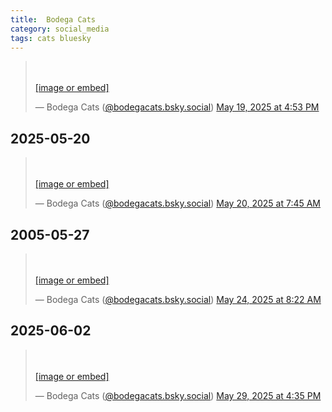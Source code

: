 ```yaml
---
title:  Bodega Cats
category: social_media
tags: cats bluesky
---
```


<blockquote class="bluesky-embed" data-bluesky-uri="at://did:plc:qhfo22pezo44fa3243z2h4ny/app.bsky.feed.post/3lpkhd7bgwc2g" data-bluesky-cid="bafyreibo44oyymual37zzw6led5iapqwsez34rtnx57mgysy2pg5je3kkm" data-bluesky-embed-color-mode="dark"><p lang="en"><br><br><a href="https://bsky.app/profile/did:plc:qhfo22pezo44fa3243z2h4ny/post/3lpkhd7bgwc2g?ref_src=embed">[image or embed]</a></p>&mdash; Bodega Cats (<a href="https://bsky.app/profile/did:plc:qhfo22pezo44fa3243z2h4ny?ref_src=embed">@bodegacats.bsky.social</a>) <a href="https://bsky.app/profile/did:plc:qhfo22pezo44fa3243z2h4ny/post/3lpkhd7bgwc2g?ref_src=embed">May 19, 2025 at 4:53 PM</a></blockquote><script async src="https://embed.bsky.app/static/embed.js" charset="utf-8"></script>

## 2025-05-20
<blockquote class="bluesky-embed" data-bluesky-uri="at://did:plc:qhfo22pezo44fa3243z2h4ny/app.bsky.feed.post/3lplz6b4pek27" data-bluesky-cid="bafyreid3ukcigrbzlipsndk2nji3hwchuvza4jhna2wzxbg3i5cplna4ii" data-bluesky-embed-color-mode="system"><p lang="en"><br><br><a href="https://bsky.app/profile/did:plc:qhfo22pezo44fa3243z2h4ny/post/3lplz6b4pek27?ref_src=embed">[image or embed]</a></p>&mdash; Bodega Cats (<a href="https://bsky.app/profile/did:plc:qhfo22pezo44fa3243z2h4ny?ref_src=embed">@bodegacats.bsky.social</a>) <a href="https://bsky.app/profile/did:plc:qhfo22pezo44fa3243z2h4ny/post/3lplz6b4pek27?ref_src=embed">May 20, 2025 at 7:45 AM</a></blockquote><script async src="https://embed.bsky.app/static/embed.js" charset="utf-8"></script>

## 2005-05-27
<blockquote class="bluesky-embed" data-bluesky-uri="at://did:plc:qhfo22pezo44fa3243z2h4ny/app.bsky.feed.post/3lpw53yeras2t" data-bluesky-cid="bafyreiban5owkrsjq6hukr5anj2owrv6dntwedy5lzm7whfqqdpqlwxzsi" data-bluesky-embed-color-mode="system"><p lang="en"><br><br><a href="https://bsky.app/profile/did:plc:qhfo22pezo44fa3243z2h4ny/post/3lpw53yeras2t?ref_src=embed">[image or embed]</a></p>&mdash; Bodega Cats (<a href="https://bsky.app/profile/did:plc:qhfo22pezo44fa3243z2h4ny?ref_src=embed">@bodegacats.bsky.social</a>) <a href="https://bsky.app/profile/did:plc:qhfo22pezo44fa3243z2h4ny/post/3lpw53yeras2t?ref_src=embed">May 24, 2025 at 8:22 AM</a></blockquote><script async src="https://embed.bsky.app/static/embed.js" charset="utf-8"></script>

## 2025-06-02
<blockquote class="bluesky-embed" data-bluesky-uri="at://did:plc:qhfo22pezo44fa3243z2h4ny/app.bsky.feed.post/3lqdkzaw2ds2p" data-bluesky-cid="bafyreicqsbueroi7frssnfqaeehjtz6ldmo2vkuq33fnd4yjnhryj2dney" data-bluesky-embed-color-mode="system"><p lang="en"><br><br><a href="https://bsky.app/profile/did:plc:qhfo22pezo44fa3243z2h4ny/post/3lqdkzaw2ds2p?ref_src=embed">[image or embed]</a></p>&mdash; Bodega Cats (<a href="https://bsky.app/profile/did:plc:qhfo22pezo44fa3243z2h4ny?ref_src=embed">@bodegacats.bsky.social</a>) <a href="https://bsky.app/profile/did:plc:qhfo22pezo44fa3243z2h4ny/post/3lqdkzaw2ds2p?ref_src=embed">May 29, 2025 at 4:35 PM</a></blockquote><script async src="https://embed.bsky.app/static/embed.js" charset="utf-8"></script>